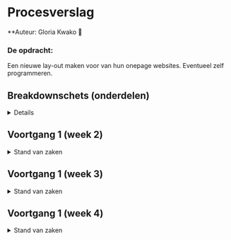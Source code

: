 # Procesverslag

**Auteur: 
Gloria Kwako 👾

### De opdracht:
Een nieuwe lay-out maken voor van hun onepage websites. Eventueel zelf
programmeren.

## Breakdownschets (onderdelen)

<details>
<img src="images/breakdownschets.png" alt="breakdown van het geheel">
</details>

## Voortgang 1 (week 2)

<details>
<summary>Stand van zaken</summary>
Week 2:

Deze week ben ik begonnen aan de one page template, hier voor heb ik een breakdown schets gemaakt met alle elementen die gebruikt zullen worden tijden het coderen. Voordat ik begon waren er al een paar elementen die een probleem zouden vormen, denk aan de schuine vorm bij het begin en de parallax.

Maar het is mij wel gelukt om de schuine vorm op te lossen, alleen moet de parallax nog opgelost worden. Verder heb ik een grotendeels wel af kunnen krijgen, de volgende stap is het cleanen en punten op de I. 

<img src="images/v1.png">

</details>


## Voortgang 1 (week 3)

<details>
<summary>Stand van zaken</summary>
Deze week ben ik begonnen met het opschonen van de code en de structuur van Bulma aan het overnemen, dit was niet zo makkelijk dan gedacht. Hier liep ik erg mee vast omdat al mijn eigen structuur had gebruikt moest ik die veranderen zodat ik het structuur van Bulma kon overnemen. 

Dankzij Jeroen was het mij gelukt om een grote deel van de structuur over te nemen. Wel heeft mijn code nu dringend grote schoonmaak nodig. 

<img src="images/bulma.png" width="375px">
</details>



## Voortgang 1 (week 4)

<details>
<summary>Stand van zaken</summary>
......

<img src="RMimages/navv1b.png" width="375px" alt="navv1b">
<img src="RMimages/navv1.png" width="375px" alt="navv1">

</details>
